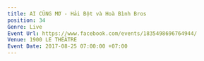 ```yaml
---
title: AI CŨNG MƠ - Hải Bột và Hoà Bình Bros
position: 34
Genre: Live
Event Url: https://www.facebook.com/events/1835498696764944/
Venue: 1900 LE THÉÂTRE
Event Date: 2017-08-25 07:00:00 +07:00
---
```


